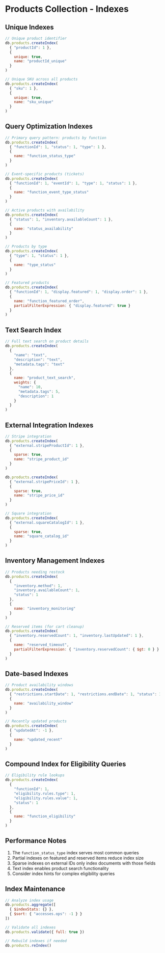 # Products Collection - Indexes

## Unique Indexes

```javascript
// Unique product identifier
db.products.createIndex(
  { "productId": 1 },
  { 
    unique: true,
    name: "productId_unique"
  }
)

// Unique SKU across all products
db.products.createIndex(
  { "sku": 1 },
  { 
    unique: true,
    name: "sku_unique"
  }
)
```

## Query Optimization Indexes

```javascript
// Primary query pattern: products by function
db.products.createIndex(
  { "functionId": 1, "status": 1, "type": 1 },
  { 
    name: "function_status_type"
  }
)

// Event-specific products (tickets)
db.products.createIndex(
  { "functionId": 1, "eventId": 1, "type": 1, "status": 1 },
  { 
    name: "function_event_type_status"
  }
)

// Active products with availability
db.products.createIndex(
  { "status": 1, "inventory.availableCount": 1 },
  { 
    name: "status_availability"
  }
)

// Products by type
db.products.createIndex(
  { "type": 1, "status": 1 },
  { 
    name: "type_status"
  }
)

// Featured products
db.products.createIndex(
  { "functionId": 1, "display.featured": 1, "display.order": 1 },
  { 
    name: "function_featured_order",
    partialFilterExpression: { "display.featured": true }
  }
)
```

## Text Search Index

```javascript
// Full text search on product details
db.products.createIndex(
  { 
    "name": "text", 
    "description": "text", 
    "metadata.tags": "text" 
  },
  { 
    name: "product_text_search",
    weights: {
      "name": 10,
      "metadata.tags": 5,
      "description": 1
    }
  }
)
```

## External Integration Indexes

```javascript
// Stripe integration
db.products.createIndex(
  { "external.stripeProductId": 1 },
  { 
    sparse: true,
    name: "stripe_product_id"
  }
)

db.products.createIndex(
  { "external.stripePriceId": 1 },
  { 
    sparse: true,
    name: "stripe_price_id"
  }
)

// Square integration
db.products.createIndex(
  { "external.squareCatalogId": 1 },
  { 
    sparse: true,
    name: "square_catalog_id"
  }
)
```

## Inventory Management Indexes

```javascript
// Products needing restock
db.products.createIndex(
  { 
    "inventory.method": 1,
    "inventory.availableCount": 1,
    "status": 1
  },
  { 
    name: "inventory_monitoring"
  }
)

// Reserved items (for cart cleanup)
db.products.createIndex(
  { "inventory.reservedCount": 1, "inventory.lastUpdated": 1 },
  { 
    name: "reserved_timeout",
    partialFilterExpression: { "inventory.reservedCount": { $gt: 0 } }
  }
)
```

## Date-based Indexes

```javascript
// Product availability windows
db.products.createIndex(
  { "restrictions.startDate": 1, "restrictions.endDate": 1, "status": 1 },
  { 
    name: "availability_window"
  }
)

// Recently updated products
db.products.createIndex(
  { "updatedAt": -1 },
  { 
    name: "updated_recent"
  }
)
```

## Compound Index for Eligibility Queries

```javascript
// Eligibility rule lookups
db.products.createIndex(
  { 
    "functionId": 1,
    "eligibility.rules.type": 1,
    "eligibility.rules.value": 1,
    "status": 1
  },
  { 
    name: "function_eligibility"
  }
)
```

## Performance Notes

1. The `function_status_type` index serves most common queries
2. Partial indexes on featured and reserved items reduce index size
3. Sparse indexes on external IDs only index documents with those fields
4. Text index enables product search functionality
5. Consider index hints for complex eligibility queries

## Index Maintenance

```javascript
// Analyze index usage
db.products.aggregate([
  { $indexStats: {} },
  { $sort: { "accesses.ops": -1 } }
])

// Validate all indexes
db.products.validate({ full: true })

// Rebuild indexes if needed
db.products.reIndex()
```